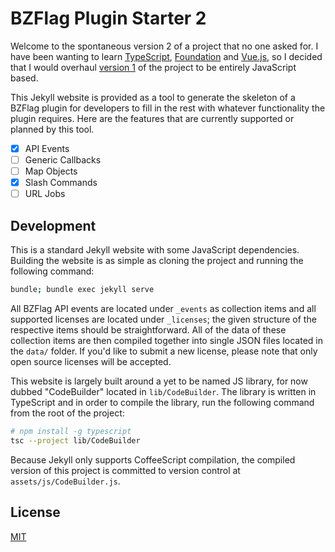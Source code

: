 # BZFlag Plugin Starter 2

Welcome to the spontaneous version 2 of a project that no one asked for. I have been wanting to learn [TypeScript](https://www.typescriptlang.org/), [Foundation](http://foundation.zurb.com/) and [Vue.js](https://vuejs.org/), so I decided that I would overhaul [version 1](https://github.com/allejo/bzflagPluginStarter) of the project to be entirely JavaScript based.

This Jekyll website is provided as a tool to generate the skeleton of a BZFlag plugin for developers to fill in the rest with whatever functionality the plugin requires. Here are the features that are currently supported or planned by this tool.

- [x] API Events
- [ ] Generic Callbacks
- [ ] Map Objects
- [x] Slash Commands
- [ ] URL Jobs

## Development

This is a standard Jekyll website with some JavaScript dependencies. Building the website is as simple as cloning the project and running the following command:

```bash
bundle; bundle exec jekyll serve
```

All BZFlag API events are located under `_events` as collection items and all supported licenses are located under `_licenses`; the given structure of the respective items should be straightforward. All of the data of these collection items are then compiled together into single JSON files located in the `data/` folder. If you'd like to submit a new license, please note that only open source licenses will be accepted.

This website is largely built around a yet to be named JS library, for now dubbed "CodeBuilder" located in `lib/CodeBuilder`. The library is written in TypeScript and in order to compile the library, run the following command from the root of the project:

```bash
# npm install -g typescript
tsc --project lib/CodeBuilder
```

Because Jekyll only supports CoffeeScript compilation, the compiled version of this project is committed to version control at `assets/js/CodeBuilder.js`.

## License

[MIT](https://github.com/allejo/bzflagPluginStarter2/blob/master/LICENSE.md)
